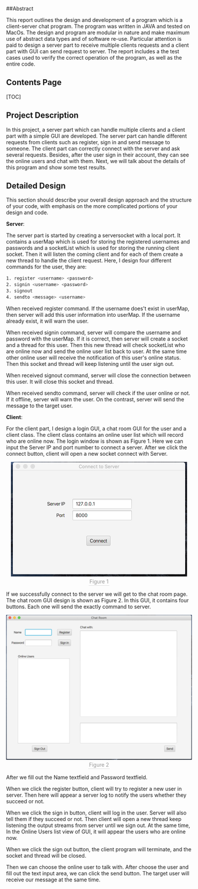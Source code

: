##Abstract 

This report outlines the design and development of a program which is a client-server chat program. The program was written in JAVA and tested on MacOs. The design and program are modular in nature and make maximum use of abstract data types and of software re-use. Particular attention is paid to design a server part to receive multiple clients requests and a client part with GUI can send request to server. The report includes a the test cases used to verify the correct operation of the program, as well as the entire code. 



## Contents Page 

 [TOC]



## Project Description

In this project, a server part which can handle multiple clients and a client part with a simple GUI are developed. The server part can handle different requests from clients such as register, sign in and send message to someone. The client part can correctly connect with the server and ask several requests. Besides, after the user sign in their account, they can see the online users and chat with them. Next, we will talk about the details of this program and show some test results.



## Detailed Design

This section should describe your overall design approach and the structure of your code, with emphasis on the more complicated portions of your design and code.

**Server**:

The server part is started by creating a serversocket with a local port. It contains a userMap which is used for storing the registered usernames and passwords and a socketList which is used for storing the running client socket. Then it will listen the coming client and for each of them create a new thread to handle the client request. Here, I design four different commands for the user, they are:

```bash
1. register <username> <password>
2. signin <username> <password>
3. signout
4. sendto <message> <username>
```

When received register command. If the username does't exist in userMap, then server will add this user information into userMap. If the username already exist, it will warn the user. 

When received signin command, server will compare the username and password with the userMap. If it is correct, then server will create a socket and a thread for this user.  Then this new thread will check socketList who are online now and send the online user list back to user. At the same time other online user will receive the notification of this user's online status. Then this socket and thread will keep listening until the user sign out.

When received signout command, server will close the connection between this user. It will close this socket and thread.

When received sendto command, server will check if the user online or not. If it offline, server will warn the user. On the contrast, server will send the message to the target user.



**Client**:

For the client part, I design a login GUI, a chat room GUI for the user and a client class. The client class contains an online user list which will record who are online now. The login window is shown as Figure 1. Here we can input the Server IP and port number to connect a server. After we click the connect button, client will open a new socket connect with Server.

<center>    <img src="image/picture1.png" alt="Figure 1" style="zoom:50%;" >    <br>    <div style="color:orange; border-bottom: 1px solid #d9d9d9;    display: inline-block;    color: #999;    padding: 2px;">Figure 1</div> </center>

If we successfully connect to the server we will get to the chat room page. The chat room GUI design is shown as Figure 2. In this GUI, it contains four buttons. Each one will send the exactly command to server. 	

<center>    <img src="image/picture2.png" alt="Figure 2" style="zoom:50%;" >    <br>    <div style="color:orange; border-bottom: 1px solid #d9d9d9;    display: inline-block;    color: #999;    padding: 2px;">Figure 2</div> </center>

After we fill out the Name textfield and Password textfield.

When we click the register button, client will try to register a new user in server. Then here will appear a server log to notify the users whether they succeed or not.

When we click the sign in button, client will log in the user. Server will also tell them if they succeed or not. Then client will open a new thread  keep listening the output streams from server until we sign out. At the same time,  In the Online Users list view of GUI, it will appear the users who are online now. 

When we click the sign out button, the client program will terminate, and the socket and thread will be closed.

Then we can choose the online user to talk with. After choose the user and fill out the text input area, we can click the send button. The target user will receive our message at the same time.




## 
